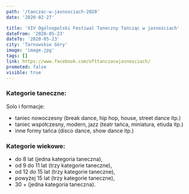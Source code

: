 ```yaml
---
path: '/tanczac-w-jasnosciach-2020'
date: '2020-02-27'

title: 'XIV Ogólnopolski Festiwal Taneczny Tańcząc w jasnościach'
dateFrom: '2020-05-23'
dateTo: '2020-05-23'
city: 'Tarnowskie Góry'
image: 'image.jpg'
tags: []
link: https://www.facebook.com/ofttanczacwjasnosciach/
promoted: false
visible: true
---
```

### Kategorie taneczne:

Solo i formacje:
- taniec nowoczesny (break dance, hip hop, house, street dance itp.)  
- taniec współczesny, modern, jazz (teatr tańca, miniatura, etiuda itp.) 
- inne formy tańca (disco dance, show dance itp.) 

### Kategorie wiekowe:
- do 8 lat (jedna kategoria taneczna),
- od 9 do 11 lat (trzy kategorie taneczne),
- od 12 do 15 lat (trzy kategorie taneczne),
- powyżej 15 lat (trzy kategorie taneczne),
- 30 + (jedna kategoria taneczna).